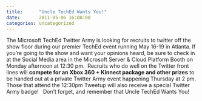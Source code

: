 ```yaml
---
title:      "Uncle TechEd Wants You!"
date:       2011-05-06 16:08:00
categories: uncategorized
---
```

The Microsoft TechEd Twitter Army is looking for recruits to twitter off the show floor during our premier TechEd event running May 16-19 in Atlanta. If you’re going to the show and want your opinions heard, be sure to check in at the Social Media area in the Microsoft Server & Cloud Platform Booth on Monday afternoon at 12:30 pm.  Recruits who do well on the Twitter front lines will **compete for an Xbox 360 + Kinnect package and other prizes** to be handed out at a private Twitter Army event happening Thursday at 2 pm. Those that attend the 12:30pm Tweetup will also receive a special Twitter Army badge!   Don’t forget, and remember that Uncle TechEd Wants You!
